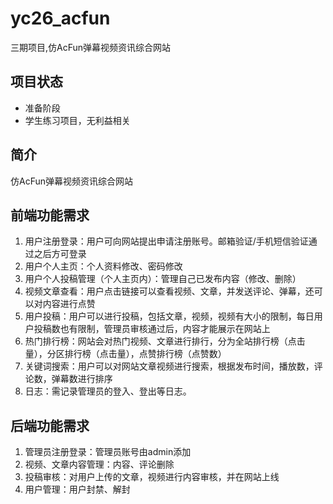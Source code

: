 # yc26_acfun
三期项目,仿AcFun弹幕视频资讯综合网站

## 项目状态
- 准备阶段
- 学生练习项目，无利益相关

## 简介
仿AcFun弹幕视频资讯综合网站

## 前端功能需求
1. 用户注册登录：用户可向网站提出申请注册账号。邮箱验证/手机短信验证通过之后方可登录
2. 用户个人主页：个人资料修改、密码修改
3. 用户个人投稿管理（个人主页内）：管理自己已发布内容（修改、删除）
4. 视频文章查看：用户点击链接可以查看视频、文章，并发送评论、弹幕，还可以对内容进行点赞
5. 用户投稿：用户可以进行投稿，包括文章，视频，视频有大小的限制，每日用户投稿数也有限制，管理员审核通过后，内容才能展示在网站上
6. 热门排行榜：网站会对热门视频、文章进行排行，分为全站排行榜（点击量），分区排行榜（点击量），点赞排行榜（点赞数）
7. 关键词搜索：用户可以对网站文章视频进行搜索，根据发布时间，播放数，评论数，弹幕数进行排序
8. 日志：需记录管理员的登入、登出等日志。

## 后端功能需求
1. 管理员注册登录：管理员账号由admin添加
2. 视频、文章内容管理：内容、评论删除
3. 投稿审核：对用户上传的文章，视频进行内容审核，并在网站上线
4. 用户管理：用户封禁、解封
